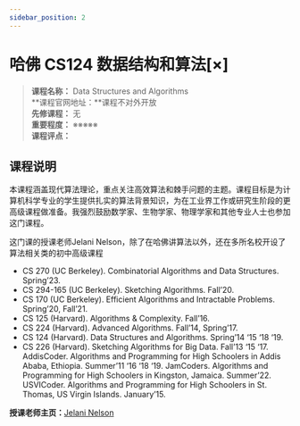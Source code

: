 ```yaml
---
sidebar_position: 2
---
```


# 哈佛 CS124 数据结构和算法[×]



>**课程名称：** Data Structures and Algorithms      
**课程官网地址：**课程不对外开放    
**先修课程：** 无  
**重要程度：** ※※※※※  
**课程评点：** 

## 课程说明
本课程涵盖现代算法理论，重点关注高效算法和棘手问题的主题。课程目标是为计算机科学专业的学生提供扎实的算法背景知识，为在工业界工作或研究生阶段的更高级课程做准备。我强烈鼓励数学家、生物学家、物理学家和其他专业人士也参加这门课程。

这门课的授课老师Jelani Nelson，除了在哈佛讲算法以外，还在多所名校开设了算法相关类的初中高级课程

- CS 270 (UC Berkeley). Combinatorial Algorithms and Data Structures. Spring’23.
- CS 294-165 (UC Berkeley). Sketching Algorithms. Fall’20.
- CS 170 (UC Berkeley). Efficient Algorithms and Intractable Problems. Spring’20, Fall’21.
- CS 125 (Harvard). Algorithms & Complexity. Fall’16.
- CS 224 (Harvard). Advanced Algorithms. Fall’14, Spring’17.
- CS 124 (Harvard). Data Structures and Algorithms. Spring’14 ‘15 ‘18 ‘19.
- CS 226 (Harvard). Sketching Algorithms for Big Data. Fall’13 ‘15 ‘17.
AddisCoder. Algorithms and Programming for High Schoolers in Addis Ababa, Ethiopia. Summer’11 ‘16 ‘18 ‘19.
JamCoders. Algorithms and Programming for High Schoolers in Kingston, Jamaica. Summer’22.
USVICoder. Algorithms and Programming for High Schoolers in St. Thomas, US Virgin Islands. January’15.

**授课老师主页：**[Jelani Nelson](https://people.eecs.berkeley.edu/~minilek/)

<Comment></Comment>
